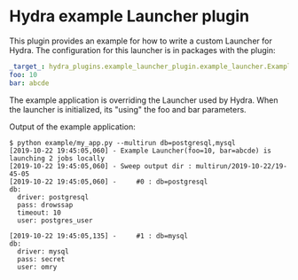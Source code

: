 # Hydra example Launcher plugin

This plugin provides an example for how to write a custom Launcher for Hydra.
The configuration for this launcher is in packages with the plugin:

```yaml title="hydra_plugins/example_launcher_plugiun/conf/hydra/launcher/example.yaml"
_target_: hydra_plugins.example_launcher_plugin.example_launcher.ExampleLauncher
foo: 10
bar: abcde
```
The example application is overriding the Launcher used by Hydra.
When the launcher is initialized, its "using" the foo and bar parameters.

Output of the example application:
```text
$ python example/my_app.py --multirun db=postgresql,mysql
[2019-10-22 19:45:05,060] - Example Launcher(foo=10, bar=abcde) is launching 2 jobs locally
[2019-10-22 19:45:05,060] - Sweep output dir : multirun/2019-10-22/19-45-05
[2019-10-22 19:45:05,060] -     #0 : db=postgresql
db:
  driver: postgresql
  pass: drowssap
  timeout: 10
  user: postgres_user

[2019-10-22 19:45:05,135] -     #1 : db=mysql
db:
  driver: mysql
  pass: secret
  user: omry
```
